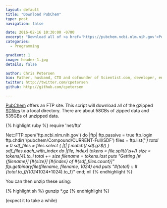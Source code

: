 ```yaml
---
layout: default
title: "Download PubChem"
type: post
navigation: false

date: 2016-02-16 10:30:00 -0700
excerpt: "Download all of <a href='https://pubchem.ncbi.nlm.nih.gov'>PubChem</a>... in case you need half a terabyte of SDfiles."
categories:
  - Programming

gradient: 1
image: header-1.jpg
details: false

author: Chris Petersen
bio: Father, husband, CTO and cofounder of Scientist.com, developer, entrepreneur and technologist.
twitter: http://twitter.com/cpetersen
github: http://github.com/cpetersen

---
```


[PubChem](https://pubchem.ncbi.nlm.nih.gov) offers an FTP site. This script will download all of the gzipped [SDfiles](https://en.wikipedia.org/wiki/Chemical_table_file) to a local directory. There are about 58GBs of zipped data and 535GBs of unzipped data.

{% highlight ruby %}
require 'net/ftp'

Net::FTP.open('ftp.ncbi.nlm.nih.gov') do |ftp|
  ftp.passive = true
  ftp.login
  ftp.chdir('/pubchem/Compound/CURRENT-Full/SDF')
  files = ftp.list('*')
  total = 0
  sdf_files = files.select { |f| f.match(/\.sdf\.gz$/) }
  sdf_files.each_with_index do |file, index|
    tokens = file.split(/\s+/)
    size = tokens[4].to_i
    total += size
    filename = tokens.last
    puts "Getting [#{filename}] [#{size}] [#{index} of #{sdf_files.count}]"
    ftp.getbinaryfile(filename, filename, 1024)
  end
  puts "#{total} :: #{total.to_f/(1024*1024*1024).to_f}"
end; nil
{% endhighlight %}

You can then unzip these using:

{% highlight sh %}
gunzip *.gz
{% endhighlight %}

(expect it to take a while)
